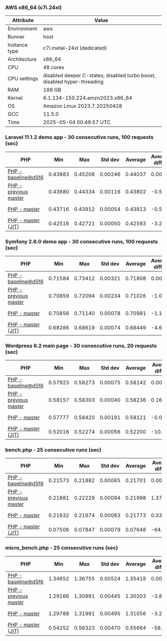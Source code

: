 ### AWS x86_64 (c7i.24xl)

|  Attribute    |     Value      |
|---------------|----------------|
| Environment   |aws|
| Runner        |host|
| Instance type |c7i.metal-24xl (dedicated)|
| Architecture  |x86_64
| CPU           |48 cores|
| CPU settings  |disabled deeper C-states, disabled turbo boost, disabled hyper-threading|
| RAM           |188 GB|
| Kernel        |6.1.134-150.224.amzn2023.x86_64|
| OS            |Amazon Linux 2023.7.20250428|
| GCC           |11.5.0|
| Time          |2025-05-04 00:49:57 UTC|

### Laravel 11.1.2 demo app - 30 consecutive runs, 100 requests (sec)

|     PHP     |     Min     |     Max     |    Std dev   |   Average  |  Average diff % |   Median   | Median diff % |     Memory    |
|-------------|-------------|-------------|--------------|------------|-----------------|------------|---------------|---------------|
|[PHP - baseline@d5f6](https://github.com/php/php-src/commit/d5f6e56610)|0.43883|0.45208|0.00246|0.44037|0.00%|0.43967|0.00%|41.84 MB|
|[PHP - previous master](https://github.com/php/php-src/commit/07959fc007)|0.43680|0.44334|0.00116|0.43802|-0.53%|0.43786|-0.41%|41.98 MB|
|[PHP - master](https://github.com/php/php-src/commit/c0371d3965)|0.43716|0.43912|0.00054|0.43813|-0.51%|0.43814|-0.35%|41.99 MB|
|[PHP - master (JIT)](https://github.com/php/php-src/commit/c0371d3965)|0.42516|0.42721|0.00050|0.42593|-3.28%|0.42589|-3.13%|50.84 MB|

### Symfony 2.6.0 demo app - 30 consecutive runs, 100 requests (sec)

|     PHP     |     Min     |     Max     |    Std dev   |   Average  |  Average diff % |   Median   | Median diff % |     Memory    |
|-------------|-------------|-------------|--------------|------------|-----------------|------------|---------------|---------------|
|[PHP - baseline@d5f6](https://github.com/php/php-src/commit/d5f6e56610)|0.71584|0.73412|0.00321|0.71808|0.00%|0.71719|0.00%|37.50 MB|
|[PHP - previous master](https://github.com/php/php-src/commit/07959fc007)|0.70859|0.72094|0.00234|0.71026|-1.09%|0.70939|-1.09%|37.64 MB|
|[PHP - master](https://github.com/php/php-src/commit/c0371d3965)|0.70856|0.71140|0.00078|0.70981|-1.15%|0.70977|-1.03%|37.64 MB|
|[PHP - master (JIT)](https://github.com/php/php-src/commit/c0371d3965)|0.68286|0.68619|0.00074|0.68449|-4.68%|0.68460|-4.54%|44.60 MB|

### Wordpress 6.2 main page - 30 consecutive runs, 20 requests (sec)

|     PHP     |     Min     |     Max     |    Std dev   |   Average  |  Average diff % |   Median   | Median diff % |     Memory    |
|-------------|-------------|-------------|--------------|------------|-----------------|------------|---------------|---------------|
|[PHP - baseline@d5f6](https://github.com/php/php-src/commit/d5f6e56610)|0.57923|0.58273|0.00075|0.58142|0.00%|0.58141|0.00%|43.05 MB|
|[PHP - previous master](https://github.com/php/php-src/commit/07959fc007)|0.58157|0.58303|0.00040|0.58236|0.16%|0.58241|0.17%|43.26 MB|
|[PHP - master](https://github.com/php/php-src/commit/c0371d3965)|0.57777|0.58420|0.00191|0.58121|-0.03%|0.58216|0.13%|43.26 MB|
|[PHP - master (JIT)](https://github.com/php/php-src/commit/c0371d3965)|0.52016|0.52274|0.00056|0.52200|-10.22%|0.52214|-10.19%|62.14 MB|

### bench.php - 25 consecutive runs (sec)

|     PHP     |     Min     |     Max     |    Std dev   |   Average  |  Average diff % |   Median   | Median diff % |     Memory    |
|-------------|-------------|-------------|--------------|------------|-----------------|------------|---------------|---------------|
|[PHP - baseline@d5f6](https://github.com/php/php-src/commit/d5f6e56610)|0.21573|0.21882|0.00065|0.21701|0.00%|0.21710|0.00%|26.22 MB|
|[PHP - previous master](https://github.com/php/php-src/commit/07959fc007)|0.21881|0.22229|0.00094|0.21998|1.37%|0.21988|1.28%|26.24 MB|
|[PHP - master](https://github.com/php/php-src/commit/c0371d3965)|0.21632|0.21974|0.00083|0.21773|0.33%|0.21768|0.27%|26.24 MB|
|[PHP - master (JIT)](https://github.com/php/php-src/commit/c0371d3965)|0.07506|0.07847|0.00079|0.07648|-64.76%|0.07646|-64.78%|27.40 MB|

### micro_bench.php - 25 consecutive runs (sec)

|     PHP     |     Min     |     Max     |    Std dev   |   Average  |  Average diff % |   Median   | Median diff % |     Memory    |
|-------------|-------------|-------------|--------------|------------|-----------------|------------|---------------|---------------|
|[PHP - baseline@d5f6](https://github.com/php/php-src/commit/d5f6e56610)|1.34652|1.36755|0.00524|1.35418|0.00%|1.35260|0.00%|20.48 MB|
|[PHP - previous master](https://github.com/php/php-src/commit/07959fc007)|1.29166|1.30991|0.00445|1.30203|-3.85%|1.30215|-3.73%|20.50 MB|
|[PHP - master](https://github.com/php/php-src/commit/c0371d3965)|1.29788|1.31991|0.00495|1.31056|-3.22%|1.30942|-3.19%|20.50 MB|
|[PHP - master (JIT)](https://github.com/php/php-src/commit/c0371d3965)|0.54252|0.56323|0.00470|0.55664|-58.89%|0.55697|-58.82%|21.82 MB|

